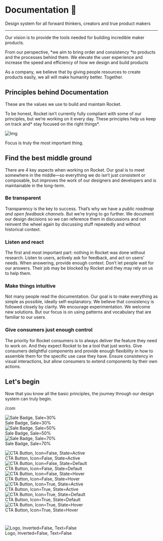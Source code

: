 
# Documentation 🚀

Design system for all forward thinkers, creators and true product makers

---

Our vision is to provide the tools needed for building incredible maker products.

From our perspective, *we aim to bring order and consistency *to products and the processes behind them. We elevate the user experience and increase the speed and efficiency of how we design and build products

As a company, we believe that by giving people resources to create products easily, we all will make humanity better. Together.

## Principles behind Documentation

These are the values we use to build and maintain Rocket.

To be honest, Rocket isn’t currently fully compliant with some of our principles, but we’re working on it every day. These principles help us keep on track and* stay focused on the right things*.

![Img](https://studio-assets.supernova.io/design-systems/14533/9289758a-6300-472a-bbc6-a57098081abf.jpeg?Expires=1990828800&Policy=eyJTdGF0ZW1lbnQiOlt7IlJlc291cmNlIjoiaHR0cHM6Ly9zdHVkaW8tYXNzZXRzLnN1cGVybm92YS5pby9kZXNpZ24tc3lzdGVtcy8xNDUzMy85Mjg5NzU4YS02MzAwLTQ3MmEtYmJjNi1hNTcwOTgwODFhYmYuanBlZyIsIkNvbmRpdGlvbiI6eyJEYXRlTGVzc1RoYW4iOnsiQVdTOkVwb2NoVGltZSI6MTk5MDgyODgwMH19fV19&Signature=E9DL6D-ZtS~4qaH18y5tnHC4gtpQUzZb85NmDFMuezn~MaWHPSumzBv6tXkxGqSgGyKh~9FaYnbfHkcJhU~4F~jdbuY70gbRxUpvnBtyCpz8o0mci-d2A9WoIZ3RGl11izD3c2WMfUaKhSaFlUw8cTGP-9vrqeUi58O2P4zYT9eAeyvOIFzQXgIgljhxiB9mIVU5a4j1vDL8ntJpagEZukKRskOgMrrB4LNQ-nRsvXFF7W5C5EkdoZPZf4jFxcQu2Yj6M9-bqNBXubYMsYYhEXqvqUOAnYVaE59E5PSSe43HKv2gp1ajSJ3ttHtTtCITO8Vyfh1FoTl03Z18ki8iZg__&Key-Pair-Id=APKAJGK34LCCAUR7N6LA)

Focus is truly the most important thing.

## Find the best middle ground

There are 4 key aspects when working on Rocket. Our goal is to meet somewhere in the middle—so everything we do isn’t just consistent or composable, but improves the work of our designers and developers and is maintainable in the long-term.

### Be transparent

Transparency is the key to success. That’s why we have a *public roadmap and open feedback channels*. But we’re trying to go further. We document our design decisions so we can reference them in discussions and not reinvent the wheel again by discussing stuff repeatedly and without historical context.

### Listen and react

The first and most important part: nothing in Rocket was done without research. Listen to users, actively ask for feedback, and act on users’ needs. When answering, provide enough context. Don’t let people wait for our answers. Their job may be blocked by Rocket and they may rely on us to help them.

### Make things intuitive

Not many people read the documentation. Our goal is to make everything as simple as possible, ideally self-explanatory. We believe that consistency is followed closely by clarity. We encourage experimentation. We welcome new solutions. But our focus is on using patterns and vocabulary that are familiar to our users.

### Give consumers just enough control

The priority for Rocket consumers is to always deliver the feature they need to work on. And they expect Rocket to be a tool that just works. Give consumers delightful components and provide enough flexibility in how to assemble them for the specific use case they have. Ensure consistency in visual interactions, but allow consumers to extend components by their own actions.

## Let's begin

Now that you know all the basic principles, the journey through our design system can truly begin.

/com

  
![Sale Badge, Sale=30%](https://studio-assets.supernova.io/design-systems/14533/ad3a82a8-7e37-40c1-8121-45754800645f.png?Expires=1990828800&Policy=eyJTdGF0ZW1lbnQiOlt7IlJlc291cmNlIjoiaHR0cHM6Ly9zdHVkaW8tYXNzZXRzLnN1cGVybm92YS5pby9kZXNpZ24tc3lzdGVtcy8xNDUzMy9hZDNhODJhOC03ZTM3LTQwYzEtODEyMS00NTc1NDgwMDY0NWYucG5nIiwiQ29uZGl0aW9uIjp7IkRhdGVMZXNzVGhhbiI6eyJBV1M6RXBvY2hUaW1lIjoxOTkwODI4ODAwfX19XX0_&Signature=f2AV-9lpBgmmXW4GTaVCSEzrNfa7Xf2KyxPFc7JSTloBvxojDlu19gW3k5yVt9mWvUyUNdq4gRaZOhVY8Tg29HBd5bqbVLxC7qhzHnCSoqrFc57MZkDuFJbNkohpbaAdf2y4iUp1VbNbpsjNxv~~gjxM53Jyjh3G0o-TSYK0UaIe1bSp6aS0yFZx-zCzTAizBnv6ccBqL1np2ZGSbt1iUlHSdYCLTv6pHQ3xtDheZdYbg5WrzcwtgR8g4VCzQPFS8QWa4voA1B0WcO37xrocfncRARZm0CE3zQeYdU3UK8XeFK8cRNZUjJiURJaT8nUH26wxsOXwLdfMXMIHo~upJg__&Key-Pair-Id=APKAJGK34LCCAUR7N6LA)  
Sale Badge, Sale=30%  
![Sale Badge, Sale=50%](https://studio-assets.supernova.io/design-systems/14533/e37f244d-892c-4d43-ac07-44d5fd8bbedc.png?Expires=1990828800&Policy=eyJTdGF0ZW1lbnQiOlt7IlJlc291cmNlIjoiaHR0cHM6Ly9zdHVkaW8tYXNzZXRzLnN1cGVybm92YS5pby9kZXNpZ24tc3lzdGVtcy8xNDUzMy9lMzdmMjQ0ZC04OTJjLTRkNDMtYWMwNy00NGQ1ZmQ4YmJlZGMucG5nIiwiQ29uZGl0aW9uIjp7IkRhdGVMZXNzVGhhbiI6eyJBV1M6RXBvY2hUaW1lIjoxOTkwODI4ODAwfX19XX0_&Signature=ffrXmovKJoQIQD6MD6lxTMSwjWlHTJbzJZEn3hWX1tcOGEgim-K6xdGAsPkcRu8gW4qEa~5w3i9r83AVQOWaQHnL3nGhzvngOYy-ZyRqP87zMtlCTtRllMEk1phthynRU6ktNx-JoNzPt2ytf0ShOnzxaoV-IIcSwwqfy~DOX~JmEkaL3hmYJW5lm~OsAjPUmiytiVx5AeWMoL-Hu3nbcDjV7n6UXAMx-ExtzFvGWiAU~~nh2MidAAK6tjMyyx2UvA6Fqd~bXMsBGg63ZJouIEUkevplm1k-he~DeFORvE0fk8ldmjM5-1xR3ra7R9awvS0wlgAZrt~SBnBXLIDYMA__&Key-Pair-Id=APKAJGK34LCCAUR7N6LA)  
Sale Badge, Sale=50%  
![Sale Badge, Sale=70%](https://studio-assets.supernova.io/design-systems/14533/4878ca56-f11d-497f-a912-a46dc46dac94.png?Expires=1990828800&Policy=eyJTdGF0ZW1lbnQiOlt7IlJlc291cmNlIjoiaHR0cHM6Ly9zdHVkaW8tYXNzZXRzLnN1cGVybm92YS5pby9kZXNpZ24tc3lzdGVtcy8xNDUzMy80ODc4Y2E1Ni1mMTFkLTQ5N2YtYTkxMi1hNDZkYzQ2ZGFjOTQucG5nIiwiQ29uZGl0aW9uIjp7IkRhdGVMZXNzVGhhbiI6eyJBV1M6RXBvY2hUaW1lIjoxOTkwODI4ODAwfX19XX0_&Signature=Z1sr8bQ7xEdDoX839D3pFSVfzC2xiKF01CjKXqEkGLUbhtPSnWg9n8fEhDqFdjBFLvZmhHX6VgxIC4Qeg1pHEwpadk0RZgxE6zWndAwMLP190XEc9hjGVvLNfyJbh8jcbJe8-cysDwWLpoHsyi8qC6BEqyuFZv3X-pUOYlO5UbHYzexRcOkMBQYPnnNKw6uajkItFYaWxjlqSgP0qwLTH2lUhaGXXUeWqZrMsixVsDryUdUWkm5-Oe1-3cMppLhnDkBye4flzVV1NDcDHbq1fBDzNbcKABgESEHDjNanTswZ9QBsrXc294xYGT8tpdcaEhCMsjrKRha17T1AgRQTbw__&Key-Pair-Id=APKAJGK34LCCAUR7N6LA)  
Sale Badge, Sale=70%  


  
![CTA Button, Icon=False, State=Active](https://studio-assets.supernova.io/design-systems/14533/54d7fcbe-6d37-432c-b8cc-9e58a854134d.png?Expires=1990828800&Policy=eyJTdGF0ZW1lbnQiOlt7IlJlc291cmNlIjoiaHR0cHM6Ly9zdHVkaW8tYXNzZXRzLnN1cGVybm92YS5pby9kZXNpZ24tc3lzdGVtcy8xNDUzMy81NGQ3ZmNiZS02ZDM3LTQzMmMtYjhjYy05ZTU4YTg1NDEzNGQucG5nIiwiQ29uZGl0aW9uIjp7IkRhdGVMZXNzVGhhbiI6eyJBV1M6RXBvY2hUaW1lIjoxOTkwODI4ODAwfX19XX0_&Signature=UG4ePoohb4HxRZHDu~vdXZy-I97gvrwxr~Z9aiiNa55YitFZ3diBPKqLAtPkSIy59ga5exdID5JEJSCX6tNYyJYd62Tv0mClDjnhGC7HlQJZT1o9DNWLpr2E7NTmFrPlv5Q76Xh1AU3vp7r3rD50WA~pDnqUhA-0CeRaDYD6BaK5u~KFkEKqcsp3b3Jrtlg-lz58mhBEwQhMDIZnYqWFyqd~pkUorv63ZHjx30PPPnhko~QdBhv6A1nRqQFG29F~Pto18qko5XUaxkokPzZhBv1tu6UAx0bGZcn4qgNu8LZwbs~um8r-pJ-iCwRZV-gelRZA-9f~LTdohbOEZqm3pg__&Key-Pair-Id=APKAJGK34LCCAUR7N6LA)  
CTA Button, Icon=False, State=Active  
![CTA Button, Icon=False, State=Default](https://studio-assets.supernova.io/design-systems/14533/4edf1023-965c-4196-8aff-3023d12c3a1d.png?Expires=1990828800&Policy=eyJTdGF0ZW1lbnQiOlt7IlJlc291cmNlIjoiaHR0cHM6Ly9zdHVkaW8tYXNzZXRzLnN1cGVybm92YS5pby9kZXNpZ24tc3lzdGVtcy8xNDUzMy80ZWRmMTAyMy05NjVjLTQxOTYtOGFmZi0zMDIzZDEyYzNhMWQucG5nIiwiQ29uZGl0aW9uIjp7IkRhdGVMZXNzVGhhbiI6eyJBV1M6RXBvY2hUaW1lIjoxOTkwODI4ODAwfX19XX0_&Signature=hL7UfFBhVcNym9Hnn-F0ykNAWRlEd6l7aTPF-UPfxh0-7aKbLCpIFY9aG79tN2Xr7pajudiJNBKcDvcaeWVFUACq4hN~1YmRqE2UjUXR1bpFXlCvOa2VX8n-XTeAwArqU~JDmnukbUhgfMEPeYMu5LUhauZDPDvJBMsncTbxPzyPPxMRjqDegIR10Q~V8u8fNd2fcM0SWg-SeoCB14OC2yecdsrW-hef4-yqV6iTwYXU0uXUjsf0jG6es6erqxPovoed5hJ2fQiemnnyQ3LDd0GfDkY6S~OUpKrxp8L4ivSwGMRfmMB~vgkobSsFnjysbaS0XdlsymaNUMopi3tSNQ__&Key-Pair-Id=APKAJGK34LCCAUR7N6LA)  
CTA Button, Icon=False, State=Default  
![CTA Button, Icon=False, State=Hover](https://studio-assets.supernova.io/design-systems/14533/e81e054e-3ea8-4069-b5aa-388237e0a6ef.png?Expires=1990828800&Policy=eyJTdGF0ZW1lbnQiOlt7IlJlc291cmNlIjoiaHR0cHM6Ly9zdHVkaW8tYXNzZXRzLnN1cGVybm92YS5pby9kZXNpZ24tc3lzdGVtcy8xNDUzMy9lODFlMDU0ZS0zZWE4LTQwNjktYjVhYS0zODgyMzdlMGE2ZWYucG5nIiwiQ29uZGl0aW9uIjp7IkRhdGVMZXNzVGhhbiI6eyJBV1M6RXBvY2hUaW1lIjoxOTkwODI4ODAwfX19XX0_&Signature=BpXuSUZ~61MCmkZyuy2ARE2OJwTP2U0uqtwnfbahXytigwkFJUrb6B-5FBqQ83edr4X3NMBj7lFL-y9rJEUBga7HLLVZW8TBOzFa2T2zKczVf890mKyhmCbiVnh2dfKwc5l7oXyGTfR6otbwywlgr9zzE8rgDKOvpFYDHcEtwtYvKI7ypPYJcC2TJQ81fStWeXD7BKSVzxoUYNAZ43KSrkST5zJECX9FqYq1-TqTuWa8VNfbVjs1MFts5XB7InxWprg4RPqHCRENElV9j8PadJE7llZPEMms~31Fn-Np6YNxUn-hHueQLD9sZZSQTUckCrOvSEtGK3TNsF-RZCjZag__&Key-Pair-Id=APKAJGK34LCCAUR7N6LA)  
CTA Button, Icon=False, State=Hover  
![CTA Button, Icon=True, State=Active](https://studio-assets.supernova.io/design-systems/14533/0ef6fe85-3660-4fac-ba09-4d0d9cae0efd.png?Expires=1990828800&Policy=eyJTdGF0ZW1lbnQiOlt7IlJlc291cmNlIjoiaHR0cHM6Ly9zdHVkaW8tYXNzZXRzLnN1cGVybm92YS5pby9kZXNpZ24tc3lzdGVtcy8xNDUzMy8wZWY2ZmU4NS0zNjYwLTRmYWMtYmEwOS00ZDBkOWNhZTBlZmQucG5nIiwiQ29uZGl0aW9uIjp7IkRhdGVMZXNzVGhhbiI6eyJBV1M6RXBvY2hUaW1lIjoxOTkwODI4ODAwfX19XX0_&Signature=h0U2c5GOvcw30HM3hO1pJ2rBArSEkOBgFl~keDjjB6oS1oqCDXhDUFz30nFCqQ3j7KEHqQyKXN5U4sTSW-I-JwGXa1SDBfSVND1M0~O91qRur00t7oKeAHHKQ5eGq8FyJLSmF7yLuRoNvVDFhPkhC6TLxTYUKY1w31RO4qtDtL8tRS4snTyBqr2iKfiuE-nHy4gSO~KSfScb6Lw0810h-gDLkvG2-Nu0FmjH9STBFDjgqp9z-ThEvOucCXKS2n~B~hzjDjISuugoNKVOMcI2Kf0m1s2dsMgA1h2f~r5LfXljD2LOjxP9GdNsWqlMe5NH5GV3mvINpdaRxYz2lCsdMA__&Key-Pair-Id=APKAJGK34LCCAUR7N6LA)  
CTA Button, Icon=True, State=Active  
![CTA Button, Icon=True, State=Default](https://studio-assets.supernova.io/design-systems/14533/38949c7e-445a-403e-b4f5-a8f2d9e30f75.png?Expires=1990828800&Policy=eyJTdGF0ZW1lbnQiOlt7IlJlc291cmNlIjoiaHR0cHM6Ly9zdHVkaW8tYXNzZXRzLnN1cGVybm92YS5pby9kZXNpZ24tc3lzdGVtcy8xNDUzMy8zODk0OWM3ZS00NDVhLTQwM2UtYjRmNS1hOGYyZDllMzBmNzUucG5nIiwiQ29uZGl0aW9uIjp7IkRhdGVMZXNzVGhhbiI6eyJBV1M6RXBvY2hUaW1lIjoxOTkwODI4ODAwfX19XX0_&Signature=m6tBKPSgxJm~xlj~VbvHNPwp7kbyWoO9nGpLojg7bkjJmaNbcG3gT3XIU4Fg5iiYFUpRHBwxh-0iZnRmbPIw2lW5NbppkE3Yg1JIaLAHmZoQnEK1hjNS~9m8b-KeScwhS0eV5ihU9AULrq~kvTYnbjTVzZNc7rhi3lg1-5LvyhQYV2yq4Zd01ia0nYIlGirpWWfhMOudMmwXG9JqtybGpQWDlyotc~h0sQgpGS1eKb~YkeieH6b~1nWYz3RCBELS3ja6cSMmuuo70nhLA2BYHlEfDg2DgUdzPhAbYfvxFxyBzxeQyuRUvacJED4dEYEfCg3ObSyDg3c9j0JssZh7SQ__&Key-Pair-Id=APKAJGK34LCCAUR7N6LA)  
CTA Button, Icon=True, State=Default  
![CTA Button, Icon=True, State=Hover](https://studio-assets.supernova.io/design-systems/14533/9f1fbb45-6908-4223-9bed-0c6f9c479ef0.png?Expires=1990828800&Policy=eyJTdGF0ZW1lbnQiOlt7IlJlc291cmNlIjoiaHR0cHM6Ly9zdHVkaW8tYXNzZXRzLnN1cGVybm92YS5pby9kZXNpZ24tc3lzdGVtcy8xNDUzMy85ZjFmYmI0NS02OTA4LTQyMjMtOWJlZC0wYzZmOWM0NzllZjAucG5nIiwiQ29uZGl0aW9uIjp7IkRhdGVMZXNzVGhhbiI6eyJBV1M6RXBvY2hUaW1lIjoxOTkwODI4ODAwfX19XX0_&Signature=NnFEm3qP3kAtWd4z-usuA5fvWC2c-LzOntS68O4akinABT0rqM1DXeP~2OEs9TJBoAFrSqi-w6s6856ifHX3DrBqx4eN0jqFJPDohnLc2PX59MbBrVZWF8i9CanNaRGOJjcnjbITeJjJqHNjalNs-dZC67OBb6ByM2xiWtkEnM09sb1ALQWg2HSlbGvSe94L8O-Tr9u-WlQCmsNZtrd7BGkfCx03PZdmh6SIJgBX0Y5UfI3RraDp~30NGrSq8MbU0ftLP0eSYAbWFSDZg7DBh3~OQyNlY3XfsWtftSl-mgY9kb2uaz2871pveQFHGyqBphOT9r-McCbF521wHnRoKw__&Key-Pair-Id=APKAJGK34LCCAUR7N6LA)  
CTA Button, Icon=True, State=Hover  


```javascript  
  
```

  
![Logo, Inverted=False, Text=False](https://studio-assets.supernova.io/design-systems/14533/7e03445a-e86f-4596-9a4a-ae23263cc262.png?Expires=1990828800&Policy=eyJTdGF0ZW1lbnQiOlt7IlJlc291cmNlIjoiaHR0cHM6Ly9zdHVkaW8tYXNzZXRzLnN1cGVybm92YS5pby9kZXNpZ24tc3lzdGVtcy8xNDUzMy83ZTAzNDQ1YS1lODZmLTQ1OTYtOWE0YS1hZTIzMjYzY2MyNjIucG5nIiwiQ29uZGl0aW9uIjp7IkRhdGVMZXNzVGhhbiI6eyJBV1M6RXBvY2hUaW1lIjoxOTkwODI4ODAwfX19XX0_&Signature=cc28OkizytQgDeOhgXP1XcwwyfFdE1HM4aHxyx1~AkVGEkTH9103K7I1iVUnpKMbbxTlnD6YJ2r50PAh5e9KajyEbu5CshrGSvVBhjmS3sQB37uaL4x8bISPcTDLGBP42T9CuV4KnyPpUA0rcujmQTqAVbyCUtnwXfDOuWBEXIWyJ7DRuXf8hC1zDliFM6xUqigHG-Yytb-kpsxGBi~rSmfdhEJJvcyizIUg5wflWB9GAZb3rYe2DZpGERv3qkNdInu371YSkeZSc5IsS9uqkff3-ip5sNT7ewxo8WXBd3Kb54ewcZMjA2uvBKlRHC7rI0eEo7t3P3T7HC179miQ9Q__&Key-Pair-Id=APKAJGK34LCCAUR7N6LA)  
Logo, Inverted=False, Text=False  


  
  
